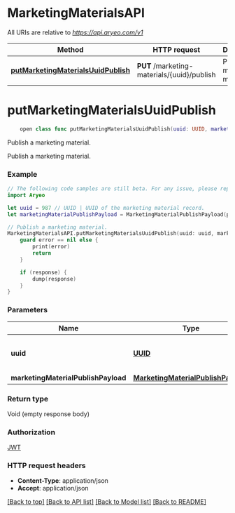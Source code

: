 # MarketingMaterialsAPI

All URIs are relative to *https://api.aryeo.com/v1*

Method | HTTP request | Description
------------- | ------------- | -------------
[**putMarketingMaterialsUuidPublish**](MarketingMaterialsAPI.md#putmarketingmaterialsuuidpublish) | **PUT** /marketing-materials/{uuid}/publish | Publish a marketing material.


# **putMarketingMaterialsUuidPublish**
```swift
    open class func putMarketingMaterialsUuidPublish(uuid: UUID, marketingMaterialPublishPayload: MarketingMaterialPublishPayload? = nil, completion: @escaping (_ data: Void?, _ error: Error?) -> Void)
```

Publish a marketing material.

Publish a marketing material.

### Example 
```swift
// The following code samples are still beta. For any issue, please report via http://github.com/OpenAPITools/openapi-generator/issues/new
import Aryeo

let uuid = 987 // UUID | UUID of the marketing material record.
let marketingMaterialPublishPayload = MarketingMaterialPublishPayload(polotnoJson: "polotnoJson_example") // MarketingMaterialPublishPayload |  (optional)

// Publish a marketing material.
MarketingMaterialsAPI.putMarketingMaterialsUuidPublish(uuid: uuid, marketingMaterialPublishPayload: marketingMaterialPublishPayload) { (response, error) in
    guard error == nil else {
        print(error)
        return
    }

    if (response) {
        dump(response)
    }
}
```

### Parameters

Name | Type | Description  | Notes
------------- | ------------- | ------------- | -------------
 **uuid** | [**UUID**](.md) | UUID of the marketing material record. | 
 **marketingMaterialPublishPayload** | [**MarketingMaterialPublishPayload**](MarketingMaterialPublishPayload.md) |  | [optional] 

### Return type

Void (empty response body)

### Authorization

[JWT](../README.md#JWT)

### HTTP request headers

 - **Content-Type**: application/json
 - **Accept**: application/json

[[Back to top]](#) [[Back to API list]](../README.md#documentation-for-api-endpoints) [[Back to Model list]](../README.md#documentation-for-models) [[Back to README]](../README.md)


